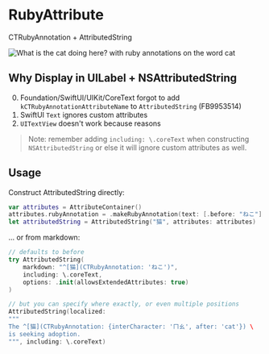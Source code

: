 # RubyAttribute

CTRubyAnnotation + AttributedString

![What is the cat doing here? with ruby annotations on the word cat](https://user-images.githubusercontent.com/10842684/157847662-0e418f2a-3142-4bbd-9c9e-979bd586cc50.png)

## Why Display in UILabel + NSAttributedString

0. Foundation/SwiftUI/UIKit/CoreText forgot to add `kCTRubyAnnotationAttributeName` to `AttributedString` (FB9953514)
1. SwiftUI `Text` ignores custom attributes
2. `UITextView` doesn't work because reasons

> Note: remember adding `including: \.coreText` when constructing `NSAttributedString` or else it will ignore custom attributes as well.

## Usage

Construct AttributedString directly:

```swift
var attributes = AttributeContainer()
attributes.rubyAnnotation = .makeRubyAnnotation(text: [.before: "ねこ"])
let attributedString = AttributedString("猫", attributes: attributes)
```

... or from markdown:

```swift
// defaults to before
try AttributedString(
    markdown: "^[猫](CTRubyAnnotation: 'ねこ')",
    including: \.coreText,
    options: .init(allowsExtendedAttributes: true)
)

// but you can specify where exactly, or even multiple positions
AttributedString(localized:
"""
The ^[猫](CTRubyAnnotation: {interCharacter: 'ㄇㄠ', after: 'cat'}) \
is seeking adoption.
""", including: \.coreText)
```
